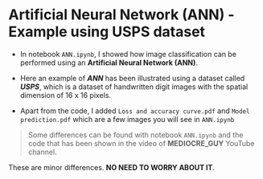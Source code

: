 # Artificial Neural Network (ANN) - Example using USPS dataset

* In notebook `ANN.ipynb`, I showed how image classification can be performed using an **Artificial Neural Network (ANN)**.

* Here an example of _**ANN**_ has been illustrated using a dataset called _**USPS**_, which is a dataset of handwritten digit images with the spatial dimension of 16 x 16 pixels.
 
* Apart from the code, I added `Loss and accuracy curve.pdf` and `Model prediction.pdf` which are a few images you will see in `ANN.ipynb`

> Some differences can be found with notebook `ANN.ipynb` and the code that has been shown in the video of __MEDIOCRE_GUY__ YouTube channel.

These are minor differences. __NO NEED TO WORRY ABOUT IT__.
